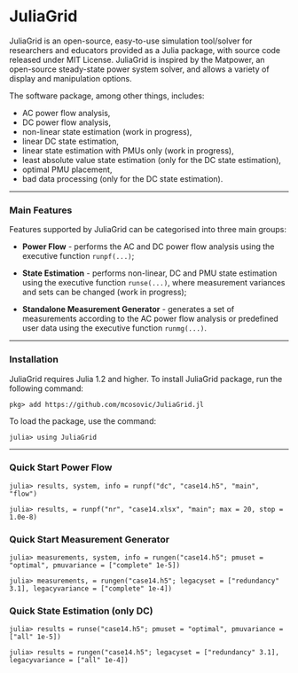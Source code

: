 JuliaGrid
=============

JuliaGrid is an open-source, easy-to-use simulation tool/solver for researchers and educators provided as a Julia package, with source code released under MIT License. JuliaGrid is inspired by the Matpower, an open-source steady-state power system solver,  and allows a variety of display and manipulation options.

The software package, among other things, includes:
 - AC power flow analysis,
 - DC power flow analysis,
 - non-linear state estimation (work in progress),
 - linear DC state estimation,
 - linear state estimation with PMUs only (work in progress),
 - least absolute value state estimation (only for the DC state estimation),
 - optimal PMU placement,
 - bad data processing (only for the DC state estimation).
---

### Main Features
Features supported by JuliaGrid can be categorised into three main groups:
 - **Power Flow** - performs the AC and DC power flow analysis using the executive function `runpf(...)`;

 - **State Estimation** - performs non-linear, DC and PMU state estimation using the executive function `runse(...)`, where measurement variances and sets can be changed (work in progress);

 - **Standalone Measurement Generator** - generates a set of measurements according to the AC power flow analysis or predefined user data using the executive function `runmg(...)`.
---

### Installation
JuliaGrid requires Julia 1.2 and higher. To install JuliaGrid package, run the following command:
```julia-repl
pkg> add https://github.com/mcosovic/JuliaGrid.jl
```

To load the package, use the command:
```julia-repl
julia> using JuliaGrid
```
---

###  Quick Start Power Flow
```julia-repl
julia> results, system, info = runpf("dc", "case14.h5", "main", "flow")
```
```julia-repl
julia> results, = runpf("nr", "case14.xlsx", "main"; max = 20, stop = 1.0e-8)
```

###  Quick Start Measurement Generator
```julia-repl
julia> measurements, system, info = rungen("case14.h5"; pmuset = "optimal", pmuvariance = ["complete" 1e-5])
```
```julia-repl
julia> measurements, = rungen("case14.h5"; legacyset = ["redundancy" 3.1], legacyvariance = ["complete" 1e-4])
```

###  Quick State Estimation (only DC)
```julia-repl
julia> results = runse("case14.h5"; pmuset = "optimal", pmuvariance = ["all" 1e-5])
```
```julia-repl
julia> results = rungen("case14.h5"; legacyset = ["redundancy" 3.1], legacyvariance = ["all" 1e-4])
```
